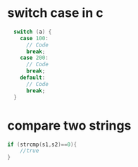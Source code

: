 # switch case in c
```c
  switch (a) {
    case 100:
      // Code
      break;
    case 200:
      // Code
      break;
    default:
      // Code
      break;
  } 
```

# compare two strings
```c
if (strcmp(s1,s2)==0){
    //true
}
```
